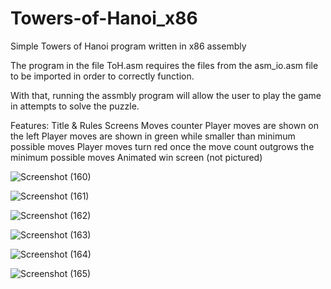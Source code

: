 # Towers-of-Hanoi_x86
Simple Towers of Hanoi program written in x86 assembly

The program in the file ToH.asm requires the files from the asm_io.asm file to be imported in order to correctly function. 

With that, running the assmbly program will allow the user to play the game in attempts to solve the puzzle. 

Features:
  Title & Rules Screens
  Moves counter
    Player moves are shown on the left
    Player moves are shown in green while smaller than minimum possible moves
    Player moves turn red once the move count outgrows the minimum possible moves
  Animated win screen (not pictured)

![Screenshot (160)](https://user-images.githubusercontent.com/105296198/234957560-d2b6beb1-1cb5-43dd-9dfe-aec25e38da65.png)


![Screenshot (161)](https://user-images.githubusercontent.com/105296198/234957561-f43cde6f-68ae-46ad-80d9-698b38086361.png)


![Screenshot (162)](https://user-images.githubusercontent.com/105296198/234957565-50092fe0-2984-4d91-a122-e429c3833862.png)


![Screenshot (163)](https://user-images.githubusercontent.com/105296198/234957568-4c5015a9-7be5-4f1c-b15f-0e18c0b78d8b.png)


![Screenshot (164)](https://user-images.githubusercontent.com/105296198/234957570-67f1b068-4f18-4a53-bb80-5c440cc655c8.png)


![Screenshot (165)](https://user-images.githubusercontent.com/105296198/234957571-3c406cb9-fbe8-48f5-a50f-293da31365c4.png)
